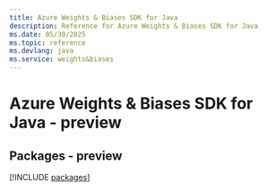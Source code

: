 ```yaml
---
title: Azure Weights & Biases SDK for Java
description: Reference for Azure Weights & Biases SDK for Java
ms.date: 05/30/2025
ms.topic: reference
ms.devlang: java
ms.service: weights&biases
---
```

# Azure Weights & Biases SDK for Java - preview
## Packages - preview
[!INCLUDE [packages](weights-&-biases-index.md)]